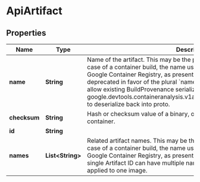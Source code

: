 
# ApiArtifact

## Properties
Name | Type | Description | Notes
------------ | ------------- | ------------- | -------------
**name** | **String** | Name of the artifact. This may be the path to a binary or jar file, or in the case of a container build, the name used to push the container image to Google Container Registry, as presented to &#x60;docker push&#x60;.  This field is deprecated in favor of the plural &#x60;names&#x60; field; it continues to exist here to allow existing BuildProvenance serialized to json in google.devtools.containeranalysis.v1alpha1.BuildDetails.provenance_bytes to deserialize back into proto. |  [optional]
**checksum** | **String** | Hash or checksum value of a binary, or Docker Registry 2.0 digest of a container. |  [optional]
**id** | **String** |  |  [optional]
**names** | **List&lt;String&gt;** | Related artifact names. This may be the path to a binary or jar file, or in the case of a container build, the name used to push the container image to Google Container Registry, as presented to &#x60;docker push&#x60;. Note that a single Artifact ID can have multiple names, for example if two tags are applied to one image. |  [optional]



